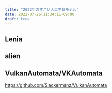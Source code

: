 ```yaml
---
title: "2022年のすごい人工生命モデル"
date: 2022-07-26T11:34:11+09:00
draft: true
---
```


## Lenia

## alien

## VulkanAutomata/VKAutomata
https://github.com/Slackermanz/VulkanAutomata


